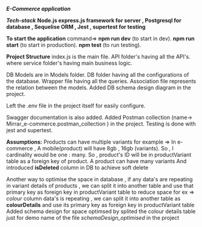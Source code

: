 ***E-Commerce application***

***Tech-stack***
    **Node.js
    express.js framework for server ,
    Postgresql for database ,
    Sequelise ORM ,
    Jest , supertest for testing**

**To start the application**
command=>
**npm run dev** (to start in dev).
**npm run start** (to start in production).
**npm test** (to run testing).


**Project Structure**
index.js is the main file.
API folder's having all the API's.
where service folder's having main business logic.

DB Models are in Models folder.
DB folder having all the configurations of the database.
Wrapper file having all the queries.
Association file represents the relation between the models.
Added DB schema design diagram in the project.

Left the .env file in the project itself for easily configure.

Swagger documentation is also added.
Added Postman collection (name-> Mirrar_e-commerce.postman_collection ) in the project.
Testing is done with jest and supertest.


**Assumptions:**
    Products can have multiple variants
    for example => In e-commerce , A mobile(product) will have 8gb , 16gb (variants).
    So , I cardinality would be one : many.
    So , product's ID will be in productVariant table as a foreign key of product.
    A product can have many variants
    And introduced **isDeleted** column in DB to achieve soft delete

 
 Another way to optimise the space in database , if any data's are repeating in variant details of products , 
 we can split it into another table and  use that primary key as foreign key in productVariant table to reduce space 
 for ex => _colour_ column data's is repeating , 
 we can split it into another table as **colourDetails** and use its primary key as foreign key in productVariant table
 Added schema design for space optimsed by splited the colour details table just for demo 
 name of the file _schemaDesign_optimised_ in the project
    
    
